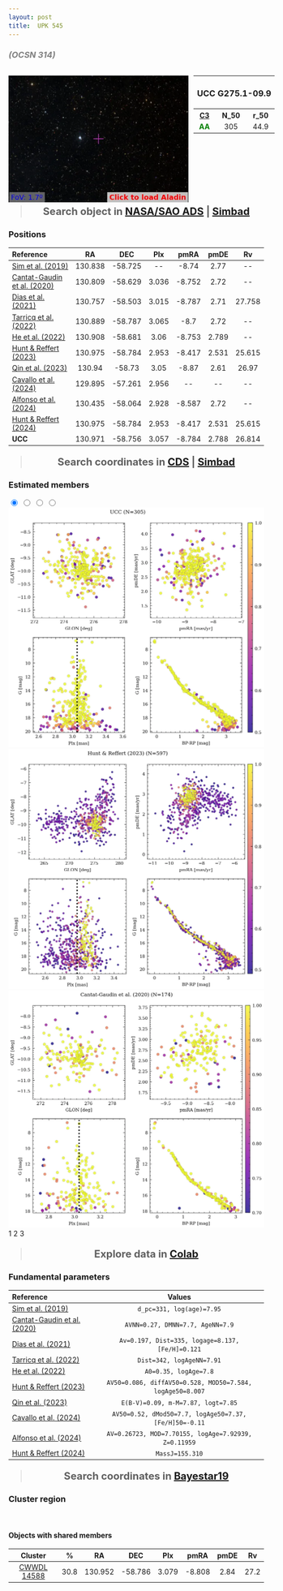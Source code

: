 ```yaml
---
layout: post
title:  UPK 545
---
```

<h3><span style="color: #808080;"><i>(OCSN 314)</i></span></h3><div style="display: flex; justify-content: space-between; width:720px;height:250px">
<div style="text-align: center;">

<!-- Static image + data attributes for FOV and target -->
<img id="aladin_img"
     data-umami-event="aladin_load"
     src="https://raw.githubusercontent.com/ucc23/Q4N/main/plots/aladin/upk545.webp"
     alt="Click to load Aladin Lite" 
     style="width:355px;height:250px; cursor: pointer;"
     data-fov="1.497" 
     data-target="130.971 -58.756"/>
<!-- Div to contain Aladin Lite viewer -->
<div id="aladin-lite-div" style="width:355px;height:250px;display:none;"></div>
<!-- Aladin Lite script (will be loaded after the image is clicked) -->
<script src="{{ site.baseurl }}/scripts/aladin_load.js"></script>

</div>
<!-- Left block -->

<table style="width:355px;height:250px;">
  <!-- Row 1 (title) -->
  <tr>
    <td colspan="5"><h3>UCC G275.1-09.9</h3></td>
  </tr>
  <!-- Row 2 -->
  <tr>
    <th style="text-align: center;"><a href="https://ucc.ar/faq#what-is-the-c3-parameter" title="Combined class">C3</a></th>
    <th style="text-align: center;"><div title="Stars with membership probability >50%">N_50</div></th>
    <th style="text-align: center;"><div title="Radius that contains half the members [arcmin]">r_50</div></th>
  </tr>
  <!-- Row 3 -->
  <tr>
    <td style="text-align: center;"><span style="color: green; font-weight: bold;">A</span><span style="color: green; font-weight: bold;">A</span></td>
    <td style="text-align: center;">305</td>
    <td style="text-align: center;">44.9</td>
  </tr>
</table>
</div>

> <p style="text-align:center; font-weight: bold; font-size:20px">Search object in <a data-umami-event="nasa_search" href="https://ui.adsabs.harvard.edu/search/q=%20collection%3Aastronomy%20body%3A%22UPK%20545%22&sort=date%20desc%2C%20bibcode%20desc&p_=0" target="_blank">NASA/SAO ADS</a> | <a data-umami-event="simbad_search" href="https://simbad.cds.unistra.fr/simbad/sim-id-refs?Ident=upk545" target="_blank">Simbad</a></p>


### Positions

| Reference    | RA    | DEC   | Plx  | pmRA  | pmDE   |  Rv  |
| :---         | :---: | :---: | :---: | :---: | :---: | :---: |
|[Sim et al. (2019)](https://ui.adsabs.harvard.edu/abs/2019JKAS...52..145S) | 130.838 | -58.725 | -- | -8.74 | 2.77 | -- |
|[Cantat-Gaudin et al. (2020)](https://ui.adsabs.harvard.edu/abs/2020A%26A...640A...1C) | 130.809 | -58.629 | 3.036 | -8.752 | 2.72 | -- |
|[Dias et al. (2021)](https://ui.adsabs.harvard.edu/abs/2021MNRAS.504..356D) | 130.757 | -58.503 | 3.015 | -8.787 | 2.71 | 27.758 |
|[Tarricq et al. (2022)](https://ui.adsabs.harvard.edu/abs/2022A%26A...659A..59T) | 130.889 | -58.787 | 3.065 | -8.7 | 2.72 | -- |
|[He et al. (2022)](https://ui.adsabs.harvard.edu/abs/2022ApJS..262....7H) | 130.908 | -58.681 | 3.06 | -8.753 | 2.789 | -- |
|[Hunt & Reffert (2023)](https://ui.adsabs.harvard.edu/abs/2023A%26A...673A.114H) | 130.975 | -58.784 | 2.953 | -8.417 | 2.531 | 25.615 |
|[Qin et al. (2023)](https://ui.adsabs.harvard.edu/abs/2023ApJS..265...12Q) | 130.94 | -58.73 | 3.05 | -8.87 | 2.61 | 26.97 |
|[Cavallo et al. (2024)](https://ui.adsabs.harvard.edu/abs/2024AJ....167...12C) | 129.895 | -57.261 | 2.956 | -- | -- | -- |
|[Alfonso et al. (2024)](https://ui.adsabs.harvard.edu/abs/2024A%26A...689A..18A) | 130.435 | -58.064 | 2.928 | -8.587 | 2.72 | -- |
|[Hunt & Reffert (2024)](https://ui.adsabs.harvard.edu/abs/2024A%26A...686A..42H) | 130.975 | -58.784 | 2.953 | -8.417 | 2.531 | 25.615 |
| **UCC** |130.971 | -58.756 | 3.057 | -8.784 | 2.788 | 26.814 |

> <p style="text-align:center; font-weight: bold; font-size:20px">Search coordinates in <a data-umami-event="cds_coord_search" href="https://cdsportal.u-strasbg.fr/?target=130.971,-58.756" target="_blank">CDS</a> | <a data-umami-event="simbad_coord_search" href="https://simbad.cds.unistra.fr/mobile/object_list.html?coord=130.971%20-58.756&output=json&radius=5&userEntry=upk545" target="_blank">Simbad</a></p>

### Estimated members

<div class="carousel">
<input type="radio" name="radio-btn" id="slide1" checked>
<input type="radio" name="radio-btn" id="slide1">
<input type="radio" name="radio-btn" id="slide2">
<input type="radio" name="radio-btn" id="slide3">
<div class="slides">
<div class="slide">
<a href="https://raw.githubusercontent.com/ucc23/Q4N/main/plots/UCC/upk545.webp" target="_blank">
<img src="https://raw.githubusercontent.com/ucc23/Q4N/main/plots/UCC/upk545.webp" alt="UPK 545 UCC">
</a>
</div>
<div class="slide">
<a href="https://raw.githubusercontent.com/ucc23/Q4N/main/plots/HUNT23/upk545.webp" target="_blank">
<img src="https://raw.githubusercontent.com/ucc23/Q4N/main/plots/HUNT23/upk545.webp" alt="UPK 545 HUNT23">
</a>
</div>
<div class="slide">
<a href="https://raw.githubusercontent.com/ucc23/Q4N/main/plots/CANTAT20/upk545.webp" target="_blank">
<img src="https://raw.githubusercontent.com/ucc23/Q4N/main/plots/CANTAT20/upk545.webp" alt="UPK 545 CANTAT20">
</a>
</div>
</div>
<div class="indicators">
<label for="slide1">1</label>
<label for="slide2">2</label>
<label for="slide3">3</label>
</div>
</div>


> <p style="text-align:center; font-weight: bold; font-size:20px">Explore data in <a data-umami-event="colab" href="https://colab.research.google.com/github/ucc23/ucc/blob/main/assets/notebook.ipynb" target="_blank">Colab</a></p>


### Fundamental parameters

| Reference |  Values |
| :---      |  :---:  |
| [Sim et al. (2019)](https://ui.adsabs.harvard.edu/abs/2019JKAS...52..145S) | `d_pc=331, log(age)=7.95` |
| [Cantat-Gaudin et al. (2020)](https://ui.adsabs.harvard.edu/abs/2020A%26A...640A...1C) | `AVNN=0.27, DMNN=7.7, AgeNN=7.9` |
| [Dias et al. (2021)](https://ui.adsabs.harvard.edu/abs/2021MNRAS.504..356D) | `Av=0.197, Dist=335, logage=8.137, [Fe/H]=0.121` |
| [Tarricq et al. (2022)](https://ui.adsabs.harvard.edu/abs/2022A%26A...659A..59T) | `Dist=342, logAgeNN=7.91` |
| [He et al. (2022)](https://ui.adsabs.harvard.edu/abs/2022ApJS..262....7H) | `A0=0.35, logAge=7.8` |
| [Hunt & Reffert (2023)](https://ui.adsabs.harvard.edu/abs/2023A%26A...673A.114H) | `AV50=0.086, diffAV50=0.528, MOD50=7.584, logAge50=8.007` |
| [Qin et al. (2023)](https://ui.adsabs.harvard.edu/abs/2023ApJS..265...12Q) | `E(B-V)=0.09, m-M=7.87, logt=7.85` |
| [Cavallo et al. (2024)](https://ui.adsabs.harvard.edu/abs/2024AJ....167...12C) | `AV50=0.52, dMod50=7.7, logAge50=7.37, [Fe/H]50=-0.11` |
| [Alfonso et al. (2024)](https://ui.adsabs.harvard.edu/abs/2024A%26A...689A..18A) | `AV=0.26723, MOD=7.70155, logAge=7.92939, Z=0.11959` |
| [Hunt & Reffert (2024)](https://ui.adsabs.harvard.edu/abs/2024A%26A...686A..42H) | `MassJ=155.310` |

> <p style="text-align:center; font-weight: bold; font-size:20px">Search coordinates in <a data-umami-event="bayestar" href="http://argonaut.skymaps.info/query?lon=275.264%20&lat=-9.931&coordsys=gal&mapname=bayestar2019" target="_blank">Bayestar19</a></p>


### Cluster region

<html lang="en">
  <body>
    <center>
    <div id="plot-params"
         data-oc-name="upk545"
         data-ra-center="130.81"
         data-dec-center="-58.63"
         data-rad-deg="44.9"
         data-plx="3.057">
    </div>
    <div id="plot-container">
        <div id="plot"></div>
    </div>
    <script defer type="module" src="{{ site.baseurl }}/scripts/radec_scatter.js"></script>
    </center>
  </body>
</html>
<br>


#### Objects with shared members

| Cluster | <span title="Percentage of members that this OC shares with the ones listed">%</span>   | RA   | DEC   | Plx   | pmRA  | pmDE  | Rv    |
| :---:   | :-: |:---: | :---: | :---: | :---: | :---: | :---: |
|[CWWDL 14588](/_clusters/cwwdl14588/)| 30.8 | 130.952 | -58.786 | 3.079 | -8.808 | 2.84 | 27.2 |